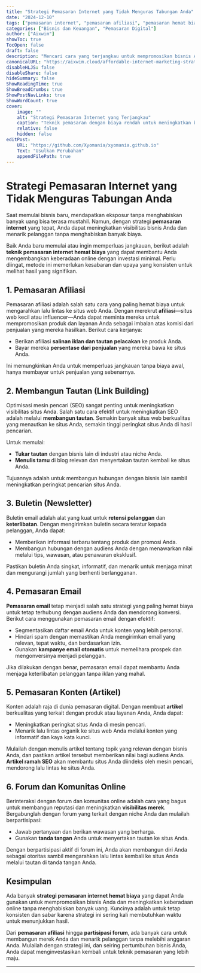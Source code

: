 ```yaml
---
title: "Strategi Pemasaran Internet yang Tidak Menguras Tabungan Anda"
date: "2024-12-10"
tags: ["pemasaran internet", "pemasaran afiliasi", "pemasaran hemat biaya", "pemasaran email", "pemasaran bisnis kecil"]
categories: ["Bisnis dan Keuangan", "Pemasaran Digital"]
author: ["Aixwim"]
showToc: true
TocOpen: false
draft: false
description: "Mencari cara yang terjangkau untuk mempromosikan bisnis Anda secara online? Cek strategi pemasaran internet hemat biaya ini yang tidak akan menguras tabungan Anda namun dapat meningkatkan visibilitas dan jangkauan Anda."
canonicalURL: "https://aixwim.cloud/affordable-internet-marketing-strategies"
disableHLJS: false
disableShare: false
hideSummary: false
ShowReadingTime: true
ShowBreadCrumbs: true
ShowPostNavLinks: true
ShowWordCount: true
cover:
    image: ""
    alt: "Strategi Pemasaran Internet yang Terjangkau"
    caption: "Teknik pemasaran dengan biaya rendah untuk meningkatkan bisnis Anda."
    relative: false
    hidden: false
editPost:
    URL: "https://github.com/Xyomania/xyomania.github.io"
    Text: "Usulkan Perubahan"
    appendFilePath: true
---
```


# Strategi Pemasaran Internet yang Tidak Menguras Tabungan Anda

Saat memulai bisnis baru, mendapatkan eksposur tanpa menghabiskan banyak uang bisa terasa mustahil. Namun, dengan strategi **pemasaran internet** yang tepat, Anda dapat meningkatkan visibilitas bisnis Anda dan menarik pelanggan tanpa menghabiskan banyak biaya.

Baik Anda baru memulai atau ingin memperluas jangkauan, berikut adalah **teknik pemasaran internet hemat biaya** yang dapat membantu Anda mengembangkan keberadaan online dengan investasi minimal. Perlu diingat, metode ini memerlukan kesabaran dan upaya yang konsisten untuk melihat hasil yang signifikan.

## 1. Pemasaran Afiliasi

Pemasaran afiliasi adalah salah satu cara yang paling hemat biaya untuk mengarahkan lalu lintas ke situs web Anda. Dengan merekrut **afiliasi**—situs web kecil atau influencer—Anda dapat meminta mereka untuk mempromosikan produk dan layanan Anda sebagai imbalan atas komisi dari penjualan yang mereka hasilkan. Berikut cara kerjanya:
- Berikan afiliasi **salinan iklan dan tautan pelacakan** ke produk Anda.
- Bayar mereka **persentase dari penjualan** yang mereka bawa ke situs Anda.

Ini memungkinkan Anda untuk memperluas jangkauan tanpa biaya awal, hanya membayar untuk penjualan yang sebenarnya.

## 2. Membangun Tautan (Link Building)

Optimisasi mesin pencari (SEO) sangat penting untuk meningkatkan visibilitas situs Anda. Salah satu cara efektif untuk meningkatkan SEO adalah melalui **membangun tautan**. Semakin banyak situs web berkualitas yang menautkan ke situs Anda, semakin tinggi peringkat situs Anda di hasil pencarian.

Untuk memulai:
- **Tukar tautan** dengan bisnis lain di industri atau niche Anda.
- **Menulis tamu** di blog relevan dan menyertakan tautan kembali ke situs Anda.

Tujuannya adalah untuk membangun hubungan dengan bisnis lain sambil meningkatkan peringkat pencarian situs Anda.

## 3. Buletin (Newsletter)

Buletin email adalah alat yang kuat untuk **retensi pelanggan** dan **keterlibatan**. Dengan mengirimkan buletin secara teratur kepada pelanggan, Anda dapat:
- Memberikan informasi terbaru tentang produk dan promosi Anda.
- Membangun hubungan dengan audiens Anda dengan menawarkan nilai melalui tips, wawasan, atau penawaran eksklusif.

Pastikan buletin Anda singkat, informatif, dan menarik untuk menjaga minat dan mengurangi jumlah yang berhenti berlangganan.

## 4. Pemasaran Email

**Pemasaran email** tetap menjadi salah satu strategi yang paling hemat biaya untuk tetap terhubung dengan audiens Anda dan mendorong konversi. Berikut cara menggunakan pemasaran email dengan efektif:
- Segmentasikan daftar email Anda untuk konten yang lebih personal.
- Hindari spam dengan memastikan Anda mengirimkan email yang relevan, tepat waktu, dan berdasarkan izin.
- Gunakan **kampanye email otomatis** untuk memelihara prospek dan mengonversinya menjadi pelanggan.

Jika dilakukan dengan benar, pemasaran email dapat membantu Anda menjaga keterlibatan pelanggan tanpa iklan yang mahal.

## 5. Pemasaran Konten (Artikel)

Konten adalah raja di dunia pemasaran digital. Dengan membuat **artikel** berkualitas yang terkait dengan produk atau layanan Anda, Anda dapat:
- Meningkatkan peringkat situs Anda di mesin pencari.
- Menarik lalu lintas organik ke situs web Anda melalui konten yang informatif dan kaya kata kunci.

Mulailah dengan menulis artikel tentang topik yang relevan dengan bisnis Anda, dan pastikan artikel tersebut memberikan nilai bagi audiens Anda. **Artikel ramah SEO** akan membantu situs Anda diindeks oleh mesin pencari, mendorong lalu lintas ke situs Anda.

## 6. Forum dan Komunitas Online

Berinteraksi dengan forum dan komunitas online adalah cara yang bagus untuk membangun reputasi dan meningkatkan **visibilitas merek**. Bergabunglah dengan forum yang terkait dengan niche Anda dan mulailah berpartisipasi:
- Jawab pertanyaan dan berikan wawasan yang berharga.
- Gunakan **tanda tangan** Anda untuk menyertakan tautan ke situs Anda.

Dengan berpartisipasi aktif di forum ini, Anda akan membangun diri Anda sebagai otoritas sambil mengarahkan lalu lintas kembali ke situs Anda melalui tautan di tanda tangan Anda.

## Kesimpulan

Ada banyak **strategi pemasaran internet hemat biaya** yang dapat Anda gunakan untuk mempromosikan bisnis Anda dan meningkatkan keberadaan online tanpa menghabiskan banyak uang. Kuncinya adalah untuk tetap konsisten dan sabar karena strategi ini sering kali membutuhkan waktu untuk menunjukkan hasil.

Dari **pemasaran afiliasi** hingga **partisipasi forum**, ada banyak cara untuk membangun merek Anda dan menarik pelanggan tanpa melebihi anggaran Anda. Mulailah dengan strategi ini, dan seiring pertumbuhan bisnis Anda, Anda dapat menginvestasikan kembali untuk teknik pemasaran yang lebih maju.

---
